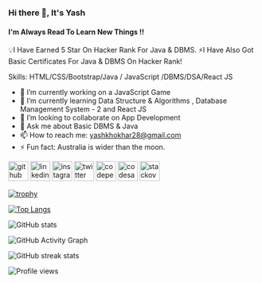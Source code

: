 ### Hi there 👋, It's Yash
#### I'm Always Read To Learn New Things !!
💡I Have Earned 5 Star On Hacker Rank For Java & DBMS.
⚡I Have Also Got Basic Certificates For Java & DBMS On Hacker Rank!  

Skills: HTML/CSS/Bootstrap/Java / JavaScript /DBMS/DSA/React JS

- 🔭 I’m currently working on a JavaScript Game 
- 🌱 I’m currently learning Data Structure & Algorithms , Database Management System - 2 and React JS 
- 👯 I’m looking to collaborate on App Development 
- 💬 Ask me about Basic DBMS & Java 
- 📫 How to reach me: yashkhokhar28@gmail.com 
- ⚡ Fun fact: Australia is wider than the moon. 


[<img src='https://cdn.jsdelivr.net/npm/simple-icons@3.0.1/icons/github.svg' alt='github' height='40'>](https://github.com/yashkhokhar28)  [<img src='https://cdn.jsdelivr.net/npm/simple-icons@3.0.1/icons/linkedin.svg' alt='linkedin' height='40'>](https://www.linkedin.com/in/yashkhokhar28/)  [<img src='https://cdn.jsdelivr.net/npm/simple-icons@3.0.1/icons/instagram.svg' alt='instagram' height='40'>](https://www.instagram.com/yashkhokhar28/)  [<img src='https://cdn.jsdelivr.net/npm/simple-icons@3.0.1/icons/twitter.svg' alt='twitter' height='40'>](https://twitter.com/yashkhokhar28)  [<img src='https://cdn.jsdelivr.net/npm/simple-icons@3.0.1/icons/codepen.svg' alt='codepen' height='40'>](https://codepen.io/yashkhokhar28)  [<img src='https://cdn.jsdelivr.net/npm/simple-icons@3.0.1/icons/codesandbox.svg' alt='codesandbox' height='40'>](https://codesandbox.io/u/21010101106)  [<img src='https://cdn.jsdelivr.net/npm/simple-icons@3.0.1/icons/stackoverflow.svg' alt='stackoverflow' height='40'>](https://stackoverflow.com/users/yashkhokhar28)  


[![trophy](https://github-profile-trophy.vercel.app/?username=yashkhokhar28)](https://github.com/ryo-ma/github-profile-trophy)

[![Top Langs](https://github-readme-stats.vercel.app/api/top-langs/?username=yashkhokhar28)](https://github.com/anuraghazra/github-readme-stats)

![GitHub stats](https://github-readme-stats.vercel.app/api?username=yashkhokhar28&show_icons=true)  

![GitHub Activity Graph](https://activity-graph.herokuapp.com/graph?username=yashkhokhar28)  

![GitHub streak stats](https://github-readme-streak-stats.herokuapp.com/?user=yashkhokhar28)  

![Profile views](https://gpvc.arturio.dev/yashkhokhar28)  
